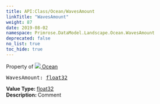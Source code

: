 ```yaml
---
title: API:Class/Ocean/WavesAmount
linkTitle: "WavesAmount"
weight: 87
date: 2019-08-02
namespace: Primrose.DataModel.Landscape.Ocean.WavesAmount
deprecated: false
no_list: true
toc_hide: true
---
```

Property of <a href="/docs/api-reference/Class/Ocean"><img src="/icons/silk/waves2.png"/>&nbsp;Ocean</a>
<pre class="method-declaration">
WavesAmount: <a class="type" href="/docs/api-reference/System/Primitives#single">float32</a></pre>
<b>Value Type: </b>
<a class="type" href="/docs/api-reference/System/Primitives#single">float32</a>
<br/>
<b>Description: </b>
Comment

